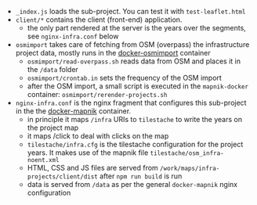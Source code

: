 - `_index.js` loads the sub-project. You can test it with `test-leaflet.html` 
- `client/*` contains the client (front-end) application. 
  * the only part rendered at the server is the years over the segments, see  `nginx-infra.conf`   below
- `osmimport` takes care of fetching from OSM (overpass) the infrastructure project data, mostly runs in the [docker-osmimport](../docker-osmimport) container 
  * `osmimport/read-overpass.sh` reads data from OSM and places it in the `/data` folder
  *  `osmimport/crontab.in`  sets the frequency of the OSM import
  * after the OSM import, a small script is executed in the `mapnik-docker` container: `osmimport/rerender-projects.sh` 
- `nginx-infra.conf`  is the nginx fragment that configures this sub-project in the the [docker-mapnik](../docker-mapnik) container. 
  * in principle it maps `/infra` URIs to `tilestache` to write the years on the project map
  * it maps /click to deal with clicks on the map
  * `tilestache/infra.cfg` is the tilestache configuration for the project years. It makes use of the mapnik file `tilestache/osm_infra-noent.xml` 
  * HTML, CSS and JS files are served from `/work/maps/infra-projects/client/dist` after `npm run build` is run 
  * data is served from `/data` as per the general `docker-mapnik` nginx configuration

